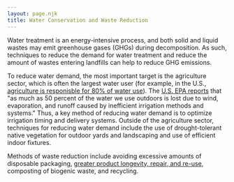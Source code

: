 ```yaml
---
layout: page.njk
title: Water Conservation and Waste Reduction
---
```

Water treatment is an energy-intensive process, and both solid and liquid wastes may emit greenhouse gases (GHGs) during decomposition.  As such, techniques to reduce the demand for water treatment and reduce the amount of wastes entering landfills can help to reduce GHG emissions.

To reduce water demand, the most important target is the agriculture sector, which is often the largest water user (for example, in the U.S., [agriculture is responisble for 80% of water use](https://www.ers.usda.gov/topics/farm-practices-management/irrigation-water-use.aspx)).  The [U.S. EPA reports](https://www.epa.gov/watersense/statistics-and-facts) that "as much as 50 percent of the water we use outdoors is lost due to wind, evaporation, and runoff caused by inefficient irrigation methods and systems."  Thus, a key method of reducing water demand is to optimize irrigation timing and delivery systems.  Outside of the agriculture sector, techniques for reducing water demand include the use of drought-tolerant native vegetation for outdoor yards and landscaping and use of efficient indoor fixtures.

Methods of waste reduction include avoiding excessive amounts of disposable packaging, [greater product longevity, repair, and re-use](/material-efficiency-longevity-reuse), composting of biogenic waste, and recycling.
